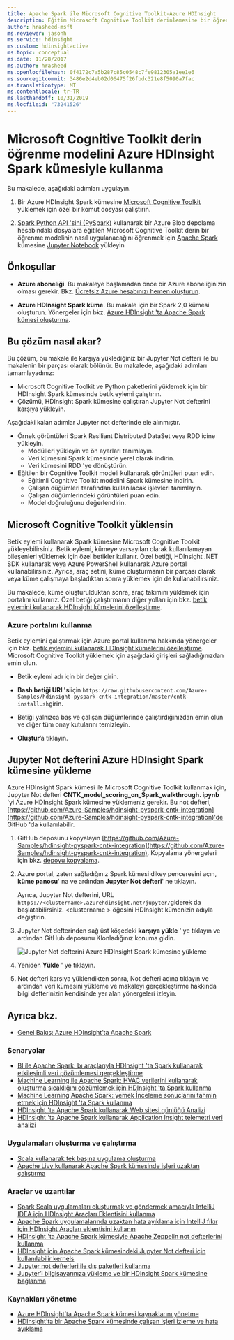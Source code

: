 ```yaml
---
title: Apache Spark ile Microsoft Cognitive Toolkit-Azure HDInsight
description: Eğitim Microsoft Cognitive Toolkit derinlemesine bir öğrenme modelinin, bir Azure HDInsight Spark kümesinde Spark Python API 'sini kullanarak bir veri kümesine nasıl uygulanacağını öğrenin.
author: hrasheed-msft
ms.reviewer: jasonh
ms.service: hdinsight
ms.custom: hdinsightactive
ms.topic: conceptual
ms.date: 11/28/2017
ms.author: hrasheed
ms.openlocfilehash: 0f4172c7a5b287c85c0548c7fe9812305a1ee1e6
ms.sourcegitcommit: 3486e2d4eb02d06475f26fbdc321e8f5090a7fac
ms.translationtype: MT
ms.contentlocale: tr-TR
ms.lasthandoff: 10/31/2019
ms.locfileid: "73241526"
---
```

# <a name="use-microsoft-cognitive-toolkit-deep-learning-model-with-azure-hdinsight-spark-cluster"></a>Microsoft Cognitive Toolkit derin öğrenme modelini Azure HDInsight Spark kümesiyle kullanma

Bu makalede, aşağıdaki adımları uygulayın.

1. Bir Azure HDInsight Spark kümesine [Microsoft Cognitive Toolkit](https://www.microsoft.com/en-us/cognitive-toolkit/) yüklemek için özel bir komut dosyası çalıştırın.

2. [Spark Python API 'sini (PySpark)](https://spark.apache.org/docs/0.9.0/python-programming-guide.html) kullanarak bir Azure Blob depolama hesabındaki dosyalara eğitilen Microsoft Cognitive Toolkit derin bir öğrenme modelinin nasıl uygulanacağını öğrenmek için [Apache Spark](https://spark.apache.org/) kümesine [Jupyter Notebook](https://jupyter.org/) yükleyin

## <a name="prerequisites"></a>Önkoşullar

* **Azure aboneliği**. Bu makaleye başlamadan önce bir Azure aboneliğinizin olması gerekir. Bkz. [Ücretsiz Azure hesabınızı hemen oluşturun](https://azure.microsoft.com/free).

* **Azure HDInsight Spark küme**. Bu makale için bir Spark 2,0 kümesi oluşturun. Yönergeler için bkz. [Azure HDInsight 'ta Apache Spark kümesi oluşturma](apache-spark-jupyter-spark-sql.md).

## <a name="how-does-this-solution-flow"></a>Bu çözüm nasıl akar?

Bu çözüm, bu makale ile karşıya yüklediğiniz bir Jupyter Not defteri ile bu makalenin bir parçası olarak bölünür. Bu makalede, aşağıdaki adımları tamamlayadınız:

* Microsoft Cognitive Toolkit ve Python paketlerini yüklemek için bir HDInsight Spark kümesinde betik eylemi çalıştırın.
* Çözümü, HDInsight Spark kümesine çalıştıran Jupyter Not defterini karşıya yükleyin.

Aşağıdaki kalan adımlar Jupyter not defterinde ele alınmıştır.

- Örnek görüntüleri Spark Resiliant Distributed DataSet veya RDD içine yükleyin.
   - Modülleri yükleyin ve ön ayarları tanımlayın.
   - Veri kümesini Spark kümesinde yerel olarak indirin.
   - Veri kümesini RDD 'ye dönüştürün.
- Eğitilen bir Cognitive Toolkit modeli kullanarak görüntüleri puan edin.
   - Eğitimli Cognitive Toolkit modelini Spark kümesine indirin.
   - Çalışan düğümleri tarafından kullanılacak işlevleri tanımlayın.
   - Çalışan düğümlerindeki görüntüleri puan edin.
   - Model doğruluğunu değerlendirin.


## <a name="install-microsoft-cognitive-toolkit"></a>Microsoft Cognitive Toolkit yüklensin

Betik eylemi kullanarak Spark kümesine Microsoft Cognitive Toolkit yükleyebilirsiniz. Betik eylemi, kümeye varsayılan olarak kullanılamayan bileşenleri yüklemek için özel betikler kullanır. Özel betiği, HDInsight .NET SDK kullanarak veya Azure PowerShell kullanarak Azure portal kullanabilirsiniz. Ayrıca, araç setini, küme oluşturmanın bir parçası olarak veya küme çalışmaya başladıktan sonra yüklemek için de kullanabilirsiniz. 

Bu makalede, küme oluşturulduktan sonra, araç takımını yüklemek için portalını kullanırız. Özel betiği çalıştırmanın diğer yolları için bkz. [betik eylemini kullanarak HDInsight kümelerini özelleştirme](../hdinsight-hadoop-customize-cluster-linux.md).

### <a name="using-the-azure-portal"></a>Azure portalını kullanma

Betik eylemini çalıştırmak için Azure portal kullanma hakkında yönergeler için bkz. [betik eylemini kullanarak HDInsight kümelerini özelleştirme](../hdinsight-hadoop-customize-cluster-linux.md#use-a-script-action-during-cluster-creation). Microsoft Cognitive Toolkit yüklemek için aşağıdaki girişleri sağladığınızdan emin olun.

* Betik eylemi adı için bir değer girin.

* **Bash betiği URI 'si**için `https://raw.githubusercontent.com/Azure-Samples/hdinsight-pyspark-cntk-integration/master/cntk-install.sh`girin.

* Betiği yalnızca baş ve çalışan düğümlerinde çalıştırdığınızdan emin olun ve diğer tüm onay kutularını temizleyin.

* **Oluştur**’a tıklayın.

## <a name="upload-the-jupyter-notebook-to-azure-hdinsight-spark-cluster"></a>Jupyter Not defterini Azure HDInsight Spark kümesine yükleme

Azure HDInsight Spark kümesi ile Microsoft Cognitive Toolkit kullanmak için, Jupyter Not defteri **CNTK_model_scoring_on_Spark_walkthrough. ipynb** 'yi Azure HDInsight Spark kümesine yüklemeniz gerekir. Bu not defteri, [https://github.com/Azure-Samples/hdinsight-pyspark-cntk-integration](https://github.com/Azure-Samples/hdinsight-pyspark-cntk-integration)'de GitHub 'da kullanılabilir.

1. GitHub deposunu kopyalayın [https://github.com/Azure-Samples/hdinsight-pyspark-cntk-integration](https://github.com/Azure-Samples/hdinsight-pyspark-cntk-integration). Kopyalama yönergeleri için bkz. [depoyu kopyalama](https://help.github.com/articles/cloning-a-repository/).

2. Azure portal, zaten sağladığınız Spark kümesi dikey penceresini açın, **küme panosu**' na ve ardından **Jupyter Not defteri**' ne tıklayın.

    Ayrıca, Jupyter Not defterini, URL `https://<clustername>.azurehdinsight.net/jupyter/`giderek da başlatabilirsiniz. \<clustername > öğesini HDInsight kümenizin adıyla değiştirin.

3. Jupyter Not defterinden sağ üst köşedeki **karşıya yükle** ' ye tıklayın ve ardından GitHub deposunu Klonladığınız konuma gidin.

    ![Jupyter Not defterini Azure HDInsight Spark kümesine yükleme](./media/apache-spark-microsoft-cognitive-toolkit/hdinsight-microsoft-cognitive-toolkit-load-jupyter-notebook.png "Jupyter Not defterini Azure HDInsight Spark kümesine yükleme")

4. Yeniden **Yükle** ' ye tıklayın.

5. Not defteri karşıya yüklendikten sonra, Not defteri adına tıklayın ve ardından veri kümesini yükleme ve makaleyi gerçekleştirme hakkında bilgi defterinizin kendisinde yer alan yönergeleri izleyin.

## <a name="see-also"></a>Ayrıca bkz.
* [Genel Bakış: Azure HDInsight’ta Apache Spark](apache-spark-overview.md)

### <a name="scenarios"></a>Senaryolar
* [BI ile Apache Spark: bı araçlarıyla HDInsight 'ta Spark kullanarak etkileşimli veri çözümlemesi gerçekleştirme](apache-spark-use-bi-tools.md)
* [Machine Learning ile Apache Spark: HVAC verilerini kullanarak oluşturma sıcaklığını çözümlemek için HDInsight 'ta Spark kullanma](apache-spark-ipython-notebook-machine-learning.md)
* [Machine Learning Apache Spark: yemek İnceleme sonuçlarını tahmin etmek için HDInsight 'ta Spark kullanma](apache-spark-machine-learning-mllib-ipython.md)
* [HDInsight 'ta Apache Spark kullanarak Web sitesi günlüğü Analizi](apache-spark-custom-library-website-log-analysis.md)
* [HDInsight 'ta Apache Spark kullanarak Application Insight telemetri veri analizi](apache-spark-analyze-application-insight-logs.md)

### <a name="create-and-run-applications"></a>Uygulamaları oluşturma ve çalıştırma
* [Scala kullanarak tek başına uygulama oluşturma](apache-spark-create-standalone-application.md)
* [Apache Livy kullanarak Apache Spark kümesinde işleri uzaktan çalıştırma](apache-spark-livy-rest-interface.md)

### <a name="tools-and-extensions"></a>Araçlar ve uzantılar
* [Spark Scala uygulamaları oluşturmak ve göndermek amacıyla IntelliJ IDEA için HDInsight Araçları Eklentisini kullanma](apache-spark-intellij-tool-plugin.md)
* [Apache Spark uygulamalarında uzaktan hata ayıklama için IntelliJ fıkır için HDInsight Araçları eklentisini kullanın](apache-spark-intellij-tool-plugin-debug-jobs-remotely.md)
* [HDInsight 'ta Apache Spark kümesiyle Apache Zeppelin not defterlerini kullanma](apache-spark-zeppelin-notebook.md)
* [HDInsight için Apache Spark kümesindeki Jupyter Not defteri için kullanılabilir kernels](apache-spark-jupyter-notebook-kernels.md)
* [Jupyter not defterleri ile dış paketleri kullanma](apache-spark-jupyter-notebook-use-external-packages.md)
* [Jupyter’i bilgisayarınıza yükleme ve bir HDInsight Spark kümesine bağlanma](apache-spark-jupyter-notebook-install-locally.md)

### <a name="manage-resources"></a>Kaynakları yönetme
* [Azure HDInsight’ta Apache Spark kümesi kaynaklarını yönetme](apache-spark-resource-manager.md)
* [HDInsight’ta bir Apache Spark kümesinde çalışan işleri izleme ve hata ayıklama](apache-spark-job-debugging.md)

[hdinsight-versions]: hdinsight-component-versioning.md
[hdinsight-upload-data]: hdinsight-upload-data.md
[hdinsight-storage]: hdinsight-hadoop-use-blob-storage.md

[azure-purchase-options]: https://azure.microsoft.com/pricing/purchase-options/
[azure-member-offers]: https://azure.microsoft.com/pricing/member-offers/
[azure-free-trial]: https://azure.microsoft.com/pricing/free-trial/
[azure-create-storageaccount]:../../storage/common/storage-create-storage-account.md
